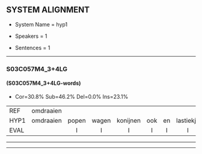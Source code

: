 
## SYSTEM ALIGNMENT

- System Name = hyp1

- Speakers = 1

- Sentences = 1

---

### S03C057M4_3+4LG

#### (S03C057M4_3+4LG-words)

- Cor=30.8%	Sub=46.2%	Del=0.0%	Ins=23.1%

|  |  |  |  |  |  |  |  |  |  |  |  |  |  |  |  |  |  |  |  |  |  |  |  |  |  |  |  |  |  |  |  |  |  |  |  |  |  |  |  |  |  |  |  |  |  |  |  |  |  |  |  |  |
|:--- |:---:|:---:|:---:|:---:|:---:|:---:|:---:|:---:|:---:|:---:|:---:|:---:|:---:|:---:|:---:|:---:|:---:|:---:|:---:|:---:|:---:|:---:|:---:|:---:|:---:|:---:|:---:|:---:|:---:|:---:|:---:|:---:|:---:|:---:|:---:|:---:|:---:|:---:|:---:|:---:|:---:|:---:|:---:|:---:|:---:|:---:|:---:|:---:|:---:|:---:|:---:|:---:|
| REF | omdraaien |  |  |  |  |  |  | poppenwagen | konijnenhok | elastiekje | ruziemaken | teddybeer | dierentuin | paddenstoelen | verstoppertje | wasmachine | fototoestel | toiletpapier | vrachtwagen | buurmannen | vogelkooi | olifant | schommelen |  | iedereen | schoenenwinkel | knutselen | ophangen | verjaardag |  |  | sprookjesboek | tandenborstel | lucifer | slaapkamer | achterdeur | ziekenhuis | nieuwsgierig |  |  |  | afblijven | kabouter | washandje | sneeuwwitje | goeiendag | vakantie | limonade | autorijden | eindelijk | familie | chocolade |
| HYP1 | omdraaien | popen | wagen | konijnen | ook | en | lastiekje | ruzie | maken | ded | dibeer | direntaan | badastolen | aste | portja | vasmachine | vototostel | toiletpapier | vrachtwagen | buurman | vogelkooi | olifant | schommelen | idruin | schone | winkel | knoetselen | ophangen | verjaardag | sprookesboek | dan | dend | borstel | licifer | slaapkamer | achterdeur | ziekenhuis | nieuwsgierig | afblejven | kabaukter | was | antje | dus | ned | wietje | goeieddag | vakantie | hugonade | autoredden | eindelijk | familie | chocolade |
| EVAL |  | I | I | I | I | I | I | S | S | S | S | S | S | S | S | S | S |  |  | S |  |  |  | I | S | S | S |  |  | I | I | S | S | S |  |  |  |  | I | I | I | S | S | S | S | S |  | S | S |  |  |  |
---

---
